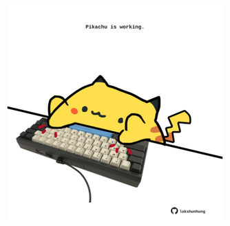 <!-- built at 03/01/2023, 22:01:09 UTC -->
<p align="center">
  <img width="500" height="500" src="./ReadmeImage.svg">
</p>

